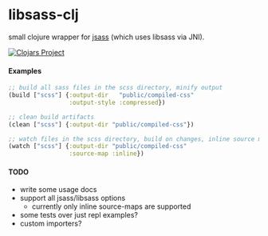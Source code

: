 # libsass-clj

small clojure wrapper for [jsass](https://github.com/bit3/jsass)
(which uses libsass via JNI).

[![Clojars Project](https://img.shields.io/clojars/v/mrmcc3/libsass-clj.svg)](https://clojars.org/mrmcc3/libsass-clj)

#### Examples

```clojure
;; build all sass files in the scss directory, minify output
(build ["scss"] {:output-dir   "public/compiled-css"
                 :output-style :compressed})

;; clean build artifacts
(clean ["scss"] {:output-dir "public/compiled-css"})

;; watch files in the scss directory, build on changes, inline source maps
(watch ["scss"] {:output-dir "public/compiled-css"
                 :source-map :inline})
```

#### TODO

* write some usage docs
* support all jsass/libsass options
  * currently only inline source-maps are supported
* some tests over just repl examples?
* custom importers?


